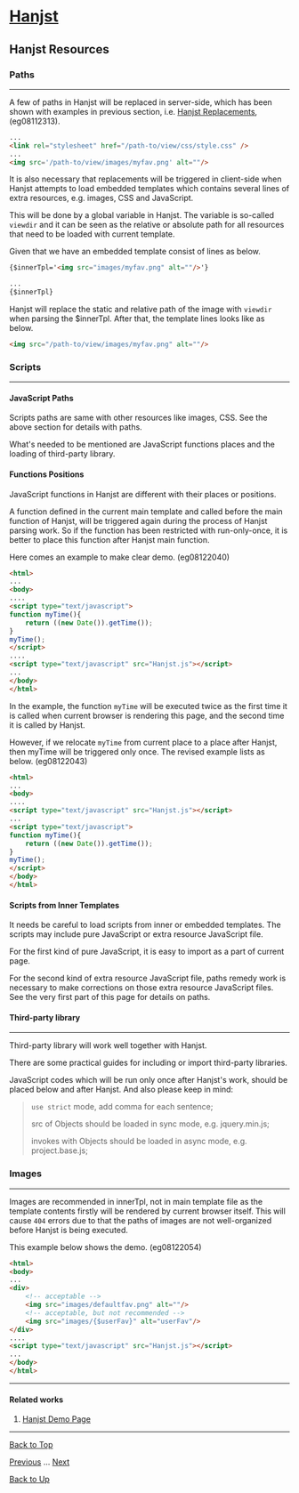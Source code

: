 # [Hanjst](/hanjst/index)
## Hanjst Resources
### Paths
---
A few of paths in Hanjst will be replaced in server-side, which has been shown with examples in previous section, i.e. [Hanjst Replacements](./hanjst-replacement), (eg08112313).

```html
...
<link rel="stylesheet" href="/path-to/view/css/style.css" />
...
<img src='/path-to/view/images/myfav.png' alt=""/>

```

It is also necessary that replacements will be triggered in client-side when Hanjst attempts to load embedded templates which contains several lines of extra resources, e.g. images, CSS and JavaScript.

This will be done by a global variable in Hanjst. The variable is so-called `viewdir` and it can be seen as the relative or absolute path for all resources that need to be loaded with current template.

Given that we have an embedded template consist of lines as below.

```html
{$innerTpl='<img src="images/myfav.png" alt=""/>'}

...
{$innerTpl}
```

Hanjst will replace the static and relative path of the image with `viewdir` when parsing the $innerTpl. After that, the template lines looks like as below.

```html
<img src="/path-to/view/images/myfav.png" alt=""/>
```

### Scripts
---
#### JavaScript Paths
Scripts paths are same with other resources like images, CSS.
See the above section for details with paths.

What's needed to be mentioned are JavaScript functions places and the loading of third-party library.

#### Functions Positions
JavaScript functions in Hanjst are different with their places or positions.

A function defined in the current main template and called before the main function of Hanjst, will be triggered again during the process of Hanjst parsing work. So if the function has been restricted with run-only-once, it is better to place this function after Hanjst main function.

Here comes an example to make clear demo. (eg08122040)

```html
<html>
...
<body>
....
<script type="text/javascript">
function myTime(){
	return ((new Date()).getTime());
}
myTime();
</script>
....
<script type="text/javascript" src="Hanjst.js"></script>
...
</body>
</html>
```
In the example, the function `myTime` will be executed twice as the first time it is called when current browser is rendering this page, and the second time it is called by Hanjst.

However, if we relocate `myTime` from current place to a place after Hanjst, then myTime will be triggered  only once.  The revised example lists as below. (eg08122043)

```html
<html>
...
<body>
....
<script type="text/javascript" src="Hanjst.js"></script>
...
<script type="text/javascript">
function myTime(){
	return ((new Date()).getTime());
}
myTime();
</script>
</body>
</html>
```

#### Scripts from Inner Templates

It needs be careful to load scripts from inner or embedded templates. The scripts may include pure JavaScript or extra resource JavaScript file.

For the first kind of pure JavaScript, it is easy to import as a part of current page.

For the second kind of extra resource JavaScript file, paths remedy work is necessary to make corrections on those extra resource JavaScript files.
See the very first part of this page for details on paths.

#### Third-party library
---
Third-party library will work well together with Hanjst. 

There are some practical guides for including or import third-party libraries.

JavaScript codes which will be run only once after Hanjst's work, should be placed below and after Hanjst. And also please keep in mind:
> `use strict` mode, add comma for each sentence;
> 
>src of Objects should be loaded in sync mode, e.g. jquery.min.js;
>
>invokes with Objects should be loaded in async mode, e.g. project.base.js;


### Images
---
Images are recommended in innerTpl, not in main template file as the template contents firstly will be rendered by current browser itself. This will cause `404` errors due to that the paths of images are not well-organized before Hanjst is being executed.

This example below shows the demo. (eg08122054)

```html
<html>
<body>
...
<div>
	<!-- acceptable -->
	<img src="images/defaultfav.png" alt=""/>
	<!-- acceptable, but not recommended -->
	<img src="images/{$userFav}" alt="userFav"/>
</div>
....
<script type="text/javascript" src="Hanjst.js"></script>
...
</body>
</html>
```


---

#### Related works

1. [Hanjst Demo Page](https://ufqi.com/dev/hanjst/)


---

[Back to Top](/hanjst/hanjst-resource)

[Previous](./data-in-json) ... [Next](./hanjst-cache)

[Back to Up](/hanjst/index)
<!--stackedit_data:
eyJoaXN0b3J5IjpbLTIwNzI1MjAxMDUsOTA1NDQwODg5LC0zNj
I4NTY3MTUsMTE5ODEyOTY3MSwxOTk4MDExNzQ3LC0xNzU3NDgx
NzE5XX0=
-->